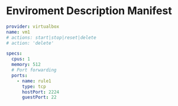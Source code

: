 # Enviroment Description Manifest

```yaml
provider: virtualbox
name: vm1
# actions: start|stop|reset|delete
# action: 'delete'

specs:
  cpus: 1
  memory: 512
  # Port forwarding
  ports:
    - name: rule1
      type: tcp
      hostPort: 2224
      guestPort: 22
```